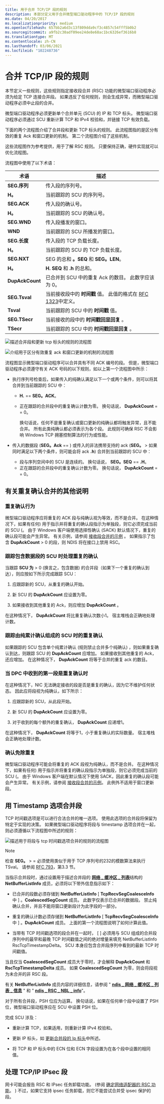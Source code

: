 ```yaml
---
title: 用于合并 TCP/IP 段的规则
description: 本部分定义用于合并微型端口驱动程序中的 TCP/IP 段的规则
ms.date: 04/20/2017
ms.localizationpriority: medium
ms.openlocfilehash: 657bb2a6d3c13f809dda9cf3c4857c54fff5b0b2
ms.sourcegitcommit: a9fb2c30adf09ee24de8e68ac1bc6326ef3616b8
ms.translationtype: MT
ms.contentlocale: zh-CN
ms.lasthandoff: 03/06/2021
ms.locfileid: "102248736"
---
```

# <a name="rules-for-coalescing-tcpip-segments"></a>合并 TCP/IP 段的规则

本节定义一些规则，这些规则指定接收段合并 (RSC) 功能的微型端口驱动程序必须为给定 TCP 连接合并段。 如果违反了任何规则，则会生成异常，而微型端口驱动程序必须中止段的合并。

微型端口驱动程序必须更新单个合并单元 (SCU) 的 IP 和 TCP 标头。 微型端口驱动程序必须通过 SCU 重新计算 TCP 和 IPv4 校验和，并链接 TCP 有效负载。

下面的两个流程图介绍了合并段和更新 TCP 标头的规则。 此流程图指的是区分有效的重复 Ack 和窗口更新的机制。 第二个流程图介绍了这些机制。

这些流程图作为参考提供，用于了解 RSC 规则。 只要保持正确，硬件实现就可以优化流程图。

流程图中使用了以下术语：

|术语|描述|
|----|----|
|**SEG.序列**|传入段的序列号。|
|**H。**|当前跟踪的 SCU 的序列号。|
|**SEG.ACK**|传入段的确认号。|
|**H。**|当前跟踪的 SCU 的确认号。|
|**SEG.WND**|传入段播发的窗口。|
|**WND**|当前跟踪的 SCU 所播发的窗口。|
|**SEG.长度**|传入段的 TCP 负载长度。|
|**H。**|当前跟踪的 SCU 的 TCP 负载长度。|
|**SEG.NXT**|SEG 的总和 **。SEQ** 和 **SEG。LEN**。|
|**H。**|**H. SEQ** 和 **.h** 的总和。|
|**DupAckCount**|已合并到 SCU 中的重复 Ack 的数目。 此数字应该为 0。|
|**SEG.Tsval**|当前接收段中的 **时间戳** 值。 此值的格式在 [RFC 1323](https://www.ietf.org/rfc/rfc1323.txt)中定义。|
|**Tsval**|当前跟踪的 SCU 中的 **时间戳** 值。|
|**SEG.TSecr**|当前接收的段中的 **时间戳回显回复** 。|
|**TSecr**|当前跟踪的 SCU 中的 **时间戳回显回复** 。|

![描述合并段和更新 tcp 标头的规则的流程图](images/rsc-rules1.png)

![介绍用于区分有效重复 ack 和窗口更新的机制的流程图](images/rsc-rules2.png)

流程图显示微型端口驱动程序可以合并具有不同 ACK 编号的段。 但是，微型端口驱动程序必须遵守有关 ACK 号码的以下规则，如以上第一个流程图中所示：

- 执行序列号检查后，如果传入的纯确认满足以下一个或两个条件，则可以将其合并到当前跟踪的 SCU 中：

  - **H.**  == **SEG。ACK**。
  - 正在跟踪的合并段中的重复确认计数为零。 换句话说， **DupAckCount** = = 0。

    换句话说，任何不是重复确认或窗口更新的纯确认都将触发异常，且不能合并。 所有此类纯确认都必须表示为各个段。 此规则可确保 RSC 不会影响 Windows TCP 拥塞控制算法的行为或性能。

- 传入的数据段 (**SEG。Ack**  ==  ) 或传入的非法携带支持的 ack (**SEG。** &gt; 如果同时满足以下两个条件，则可能会将 ack **.h**) 合并到当前跟踪的 SCU 中：

  - 段与序列空间中的 SCU 是连续的。 换句话说， **SEG。SEQ**  ==  **.H**。
  - 正在跟踪的合并段中的重复确认计数为零。 换句话说， **DupAckCount** = = 0。

## <a name="additional-notes-on-duplicate-ack-coalescing"></a>有关重复确认合并的其他说明

### <a name="duplicate-ack-behavior"></a>重复确认行为

微型端口驱动程序应将重复的 ACK 段与纯确认视为等效，而不是合并。 在这种情况下，如果有任何) 用于指示并将重复的确认段指示为单独段，则它必须完成当前的 SCU (。 由于 Windows 客户端使用选择性确认 (SACK) 默认情况下，重复的确认段可能会产生异常。 有关示例，请参阅 [接收段合并的示例](examples-of-receive-segment-coalescing.md) 。 如果指示了包含 **DupAckCount** &gt; 0 的段，则 NDIS 将在接口上禁用 RSC。

### <a name="handling-duplicate-ack-when-tracking-a-scu-consisting-of-data-segments"></a>跟踪包含数据段的 SCU 时处理重复的确认

当跟踪 **SCU 为** &gt; 0 (换言之，包含数据) 的合并段（如果下一个重复的确认到达），则应按如下所示完成跟踪 SCU：

1. 应跟踪新的 SCU，从重复的确认开始。

2. 新 SCU 的 **DupAckCount** 应设置为零。

3. 如果接收到其他重复的 Ack，则应增加 **DupAckCount** 。

在这种情况下， **DupAckCount** 将比重复确认次数小1。 宿主堆栈会正确地处理计数。

### <a name="handling-duplicate-ack-when-tracking-a-scu-consisting-of-a-pure-cumulative-ack"></a>跟踪由纯累计确认组成的 SCU 时的重复确认

如果跟踪的 SCU 包含单个纯累计确认 (规则禁止合并多个纯确认) ，则如果重复确认到达，则跟踪 SCU 的 **DupAckCount** 应增加。 如果接收到其他重复的 Ack，还应增加。 在这种情况下， **DupAckCount** 将等于合并的重复 ack 的数目。

### <a name="when-the-first-segment-that-is-received-in-a-dpc-is-a-duplicate-ack"></a>当 DPC 中收到的第一段是重复确认时

在这种情况下，NIC 无法确定接收的段是否是重复的确认，因为它不维护任何状态。 因此应将段视为纯确认，如下所示：

1. 应跟踪新的 SCU，从此段开始。

2. 新 SCU 的 **DupAckCount** 应设置为零。

3. 对于收到的每个额外的重复确认， **DupAckCount** 应递增1。

在这种情况下， **DupAckCount** 将等于1，小于重复确认的实际数量。 宿主堆栈会正确地处理计数。

### <a name="duplicate-ack-exemption"></a>确认免除重复

微型端口驱动程序可能会将重复的 ACK 段视为纯确认，而不是合并。 在这种情况下，如果有任何) 用于指示并将重复的确认段指示为单独段，则它必须完成当前的 SCU (。 由于 Windows 客户端在默认情况下使用 SACK，因此重复的确认段可能会产生异常。 有关示例，请参阅 [接收段合并的示例](examples-of-receive-segment-coalescing.md)。 此例外不适用于窗口更新段。

## <a name="coalescing-segments-with-the-timestamp-option"></a>用 Timestamp 选项合并段

TCP 时间戳选项是可以进行合法合并的唯一选项。 使用此选项的合并段将保留为特定于实现的决策。 如果微型端口驱动程序将段与 timestamp 选项合并在一起，则必须遵循以下流程图中所述的规则：

![描述用于将段与 tcp 时间戳选项合并的规则的流程图](images/rsc-rules3.png)

>[!NOTE]
>检查 **SEG。** &gt; =  必须使用类似于用于 TCP 序列号的232的模数算法来执行 TSval。 请参阅 [RFC 793](https://www.ietf.org/rfc/rfc793.txt)，第3.3 节。

当指示合并段时，通过设置用于描述合并段的 [**网络 \_ 缓冲区 \_ 列表**](/windows-hardware/drivers/ddi/nbl/ns-nbl-net_buffer_list)结构的 **NetBufferListInfo** 成员，必须将以下带外信息指示如下：

- 已合并的段数必须存储到 **NetBufferListInfo** \[ **TcpRecvSegCoalesceInfo** 中 \] 。**CoalescedSegCount** 成员。 此数字仅表示已合并的数据段。 禁止纯确认合并，并且不能将窗口更新段计为此字段的一部分。

- 重复的确认计数必须存储到 **NetBufferListInfo** \[ **TcpRecvSegCoalesceInfo** 中 \] 。**DupAckCount** 成员。 上面的第一个流程图说明了如何计算此值。

- 当带有 TCP 时间戳选项的段合并在一起时， \[  \] 必须用与 SCU 组成的合并段序列中的最早和最晚 TCP 时间戳值之间的绝对增量来填充 NetBufferListInfo RscTcpTimestampDelta。 SCU 本身应包含合并段序列中看到的最新 TCP 时间戳值。

当且仅当 **CoalescedSegCount** 成员大于零时，才会解释 **DupAckCount** 和 **RscTcpTimestampDelta** 成员。 如果 **CoalescedSegCount** 为零，则会将段视为未合并的非 RSC 段。

有关 **NetBufferListInfo** 成员内容的详细信息，请参阅 " [**ndis \_ 网络 \_ 缓冲区 \_ 列表 \_ 信息**](/windows-hardware/drivers/ddi/nblinfo/ne-nblinfo-ndis_net_buffer_list_info) " 和 " [**ndis \_ RSC \_ NBL \_ info**](/windows-hardware/drivers/ddi/nblrsc/ns-nblrsc-ndis_rsc_nbl_info)"。

对于所有合并段，PSH 位应为运算。 换句话说，如果在任何单个段中设置了 PSH 位，微型端口驱动程序应在 SCU 中设置 PSH 位。

完成 SCU 涉及：

- 重新计算 TCP，如果适用，则重新计算 IPv4 校验和。

- 更新 IP 标头，如 [更新合并段的 Ip 标头](updating-the-ip-headers-for-coalesced-segments.md)中所述。

- 将 TCP 和 IP 标头中的 ECN 位和 ECN 字段设置为在各个段中设置的相同值。

## <a name="handling-tcpip-ipsec-segments"></a>处理 TCP/IP IPsec 段

网卡可能会报告 RSC 和 IPsec 任务卸载功能。  (参阅 [确定网络适配器的 RSC 功能](determining-the-rsc-capabilities-of-a-network-adapter.md)。 ) 不过，如果它支持 ipsec 任务卸载，则它不能尝试合并受 ipsec 保护的段。
